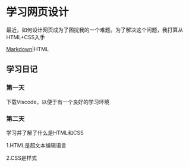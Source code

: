 # 学习网页设计
最近，如何设计网页成为了困扰我的一个难题。为了解决这个问题，我打算从HTML+CSS入手

[Markdown](README-MD.md)|HTML

## 学习日记

### 第一天
下载Viscode，以便于有一个良好的学习环境

### 第二天
学习并了解了什么是HTML和CSS

1.HTML是超文本编辑语言

2.CSS是样式


